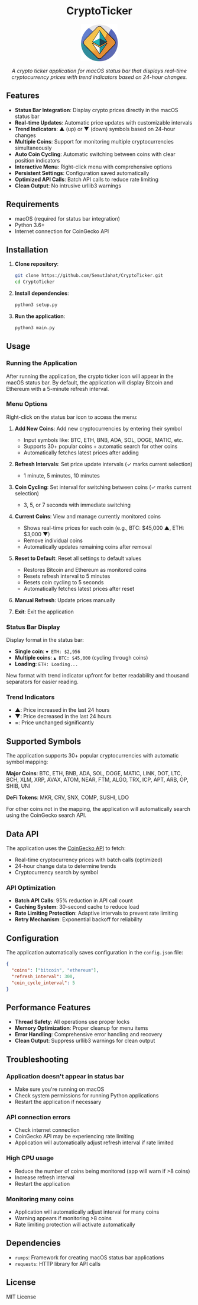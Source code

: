 <div align="center">

# CryptoTicker

![CryptoTicker Logo](ticker.png)

_A crypto ticker application for macOS status bar that displays real-time cryptocurrency prices with trend indicators based on 24-hour changes._

</div>

## Features

- **Status Bar Integration**: Display crypto prices directly in the macOS status bar
- **Real-time Updates**: Automatic price updates with customizable intervals
- **Trend Indicators**: ▲ (up) or ▼ (down) symbols based on 24-hour changes
- **Multiple Coins**: Support for monitoring multiple cryptocurrencies simultaneously
- **Auto Coin Cycling**: Automatic switching between coins with clear position indicators
- **Interactive Menu**: Right-click menu with comprehensive options
- **Persistent Settings**: Configuration saved automatically
- **Optimized API Calls**: Batch API calls to reduce rate limiting
- **Clean Output**: No intrusive urllib3 warnings

## Requirements

- macOS (required for status bar integration)
- Python 3.6+
- Internet connection for CoinGecko API

## Installation

1. **Clone repository**:

   ```bash
   git clone https://github.com/SemutJahat/CryptoTicker.git
   cd CryptoTicker
   ```

2. **Install dependencies**:

   ```bash
   python3 setup.py
   ```

3. **Run the application**:

   ```bash
   python3 main.py
   ```

## Usage

### Running the Application

After running the application, the crypto ticker icon will appear in the macOS status bar. By default, the application will display Bitcoin and Ethereum with a 5-minute refresh interval.

### Menu Options

Right-click on the status bar icon to access the menu:

1. **Add New Coins**: Add new cryptocurrencies by entering their symbol

   - Input symbols like: BTC, ETH, BNB, ADA, SOL, DOGE, MATIC, etc.
   - Supports 30+ popular coins + automatic search for other coins
   - Automatically fetches latest prices after adding

2. **Refresh Intervals**: Set price update intervals (✓ marks current selection)

   - 1 minute, 5 minutes, 10 minutes

3. **Coin Cycling**: Set interval for switching between coins (✓ marks current selection)

   - 3, 5, or 7 seconds with immediate switching

4. **Current Coins**: View and manage currently monitored coins

   - Shows real-time prices for each coin (e.g., BTC: $45,000 ▲, ETH: $3,000 ▼)
   - Remove individual coins
   - Automatically updates remaining coins after removal

5. **Reset to Default**: Reset all settings to default values

   - Restores Bitcoin and Ethereum as monitored coins
   - Resets refresh interval to 5 minutes
   - Resets coin cycling to 5 seconds
   - Automatically fetches latest prices after reset

6. **Manual Refresh**: Update prices manually

7. **Exit**: Exit the application

### Status Bar Display

Display format in the status bar:

- **Single coin**: `▼ ETH: $2,956`
- **Multiple coins**: `▲ BTC: $45,000` (cycling through coins)
- **Loading**: `ETH: Loading...`

New format with trend indicator upfront for better readability and thousand separators for easier reading.

### Trend Indicators

- **▲**: Price increased in the last 24 hours
- **▼**: Price decreased in the last 24 hours
- **=**: Price unchanged significantly

## Supported Symbols

The application supports 30+ popular cryptocurrencies with automatic symbol mapping:

**Major Coins**: BTC, ETH, BNB, ADA, SOL, DOGE, MATIC, LINK, DOT, LTC, BCH, XLM, XRP, AVAX, ATOM, NEAR, FTM, ALGO, TRX, ICP, APT, ARB, OP, SHIB, UNI

**DeFi Tokens**: MKR, CRV, SNX, COMP, SUSHI, LDO

For other coins not in the mapping, the application will automatically search using the CoinGecko search API.

## Data API

The application uses the [CoinGecko API](https://www.coingecko.com/api) to fetch:

- Real-time cryptocurrency prices with batch calls (optimized)
- 24-hour change data to determine trends
- Cryptocurrency search by symbol

### API Optimization

- **Batch API Calls**: 95% reduction in API call count
- **Caching System**: 30-second cache to reduce load
- **Rate Limiting Protection**: Adaptive intervals to prevent rate limiting
- **Retry Mechanism**: Exponential backoff for reliability

## Configuration

The application automatically saves configuration in the `config.json` file:

```json
{
  "coins": ["bitcoin", "ethereum"],
  "refresh_interval": 300,
  "coin_cycle_interval": 5
}
```

## Performance Features

- **Thread Safety**: All operations use proper locks
- **Memory Optimization**: Proper cleanup for menu items
- **Error Handling**: Comprehensive error handling and recovery
- **Clean Output**: Suppress urllib3 warnings for clean output

## Troubleshooting

### Application doesn't appear in status bar

- Make sure you're running on macOS
- Check system permissions for running Python applications
- Restart the application if necessary

### API connection errors

- Check internet connection
- CoinGecko API may be experiencing rate limiting
- Application will automatically adjust refresh interval if rate limited

### High CPU usage

- Reduce the number of coins being monitored (app will warn if >8 coins)
- Increase refresh interval
- Restart the application

### Monitoring many coins

- Application will automatically adjust interval for many coins
- Warning appears if monitoring >8 coins
- Rate limiting protection will activate automatically

## Dependencies

- `rumps`: Framework for creating macOS status bar applications
- `requests`: HTTP library for API calls

## License

MIT License
